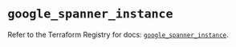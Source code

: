 # `google_spanner_instance`

Refer to the Terraform Registry for docs: [`google_spanner_instance`](https://registry.terraform.io/providers/hashicorp/google-beta/5.39.1/docs/resources/google_spanner_instance).
